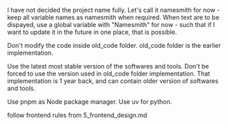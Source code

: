 I have not decided the project name fully. Let's call it namesmith for now - keep all variable names as namesmith when required. When text are to be dispayed, use a global variable with "Namesmith" for now - such that if I want to update it in the future in one place, that is possible.

Don't modify the code inside old_code folder. old_code folder is the earlier implementation.

Use the latest most stable version of the softwares and tools. Don't be forced to use the version used in old_code folder implementation. That implementation is 1 year back, and can contain older version of softwares and tools.

Use pnpm as Node package manager. Use uv for python.

follow frontend rules from 5_frontend_design.md